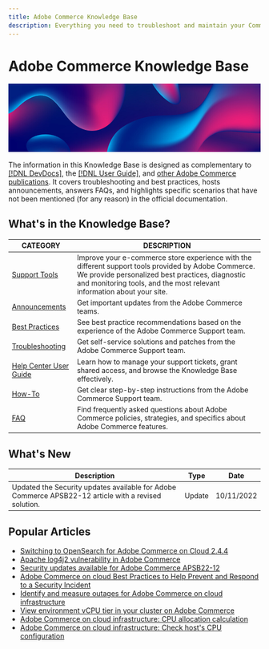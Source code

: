```yaml
---
title: Adobe Commerce Knowledge Base
description: Everything you need to troubleshoot and maintain your Commerce store.
---
```


# Adobe Commerce Knowledge Base

![Knowledge Base homepage](../help/assets/knowledge-base-home-page-cover.jpg)

The information in this Knowledge Base is designed as complementary to [[!DNL DevDocs]](http://devdocs.magento.com/), the [[!DNL User Guide]](http://docs.magento.com/m2/ee/user_guide/getting-started.html), and [other Adobe Commerce publications](https://magento.com/resources/technical). It covers troubleshooting and best practices, hosts announcements, answers FAQs, and highlights specific scenarios that have not been mentioned (for any reason) in the official documentation.

## What's in the Knowledge Base?

| CATEGORY | DESCRIPTION | 
| --- | --- |
| [Support Tools](https://experienceleague.corp.adobe.com/docs/commerce-knowledge-base/kb/support-tools/overview.html?lang=en) | Improve your e-commerce store experience with the different support tools provided by Adobe Commerce. We provide personalized best practices, diagnostic and monitoring tools, and the most relevant information about your site. |
| [Announcements](https://experienceleague.corp.adobe.com/docs/commerce-knowledge-base/kb/announcements/overview.html?lang=en) | Get important updates from the Adobe Commerce teams. |
| [Best Practices](https://experienceleague.corp.adobe.com/docs/commerce-knowledge-base/kb/best-practices/overview.html?lang=en) | See best practice recommendations based on the experience of the Adobe Commerce Support team. |
| [Troubleshooting](https://experienceleague.corp.adobe.com/docs/commerce-knowledge-base/kb/troubleshooting/overview.html?lang=en) | Get self-service solutions and patches from the Adobe Commerce Support team. |
| [Help Center User Guide](https://experienceleague.corp.adobe.com/docs/commerce-knowledge-base/kb/help-center-guide/magento-help-center-user-guide.html?lang=en) | Learn how to manage your support tickets, grant shared access, and browse the Knowledge Base effectively. |
| [How-To](https://experienceleague.corp.adobe.com/docs/commerce-knowledge-base/kb/how-to/overview.html?lang=en) | Get clear step-by-step instructions from the Adobe Commerce Support team. |
| [FAQ](https://experienceleague.corp.adobe.com/docs/commerce-knowledge-base/kb/faq/overview.html?lang=en) | Find frequently asked questions about Adobe Commerce policies, strategies, and specifics about Adobe Commerce features. | 

## What's New

| Description | Type | Date |
| --- | --- | --- |
| Updated the Security updates available for Adobe Commerce APSB22-12 article with a revised solution. | Update | 10/11/2022 |

## Popular Articles

* [Switching to OpenSearch for Adobe Commerce on Cloud 2.4.4](https://support.magento.com/hc/en-us/articles/4419942355725-Switching-to-OpenSearch-for-Adobe-Commerce-on-Cloud-2-4-4)
* [Apache log4j2 vulnerability in Adobe Commerce](https://support.magento.com/hc/en-us/articles/4416923268749-Apache-log4j2-vulnerability-in-Adobe-Commerce)
* [Security updates available for Adobe Commerce APSB22-12](https://support.magento.com/hc/en-us/articles/4426353041293-Security-updates-available-for-Adobe-Commerce-APSB22-12)
* [Adobe Commerce on cloud Best Practices to Help Prevent and Respond to a Security Incident](https://support.magento.com/hc/en-us/articles/8992381597453-Adobe-Commerce-on-cloud-Best-Practices-to-Help-Prevent-and-Respond-to-a-Security-Incident)
* [Identify and measure outages for Adobe Commerce on cloud infrastructure](https://support.magento.com/hc/en-us/articles/4409500578957-Identify-and-measure-outages-for-Adobe-Commerce-on-cloud-infrastructure)
* [View environment vCPU tier in your cluster on Adobe Commerce](https://support.magento.com/hc/en-us/articles/4409425285901-View-environment-vCPU-tier-in-your-cluster-on-Adobe-Commerce)
* [Adobe Commerce on cloud infrastructure: CPU allocation calculation](https://support.magento.com/hc/en-us/articles/360058551232-Adobe-Commerce-on-cloud-infrastructure-CPU-allocation-calculation)
* [Adobe Commerce on cloud infrastructure: Check host's CPU configuration](https://support.magento.com/hc/en-us/articles/360058507012-Adobe-Commerce-on-cloud-infrastructure-Check-host-s-CPU-configuration)
